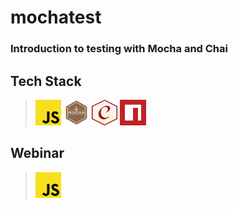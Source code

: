 # mochatest
### Introduction to testing with Mocha and Chai

## Tech Stack
> <a href="https://javascript.info/" title="JavaScript"><img src="./icons/javascript.svg" alt="JavaScript logo" width="41px" height="41px"></a>
> <a href="https://mochajs.org/" title="Mocha"><img src="./icons/mocha.svg" alt="Mocha logo" width="41px" height="41px"></a>
> <a href="https://www.chaijs.com/" title="Chai"><img src="./icons/chai.png" alt="Chai logo" width="41px" height="41px"></a>
<a href="https://www.npmjs.com/" title="NPM"><img src="./icons/npm.svg" alt="NPM logo" width="42px" height="41px"></a>

## Webinar
> <a href="https://www.youtube.com/watch?v=MLTRHc5dk6s" title="Youtube"><img src="./icons/javascript.svg" alt="Youtube logo" width="41px" height="41px"></a>
